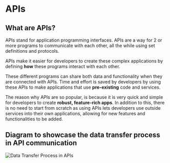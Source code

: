 # APIs

## What are APIs?

APIs stand for application programming interfaces.
APIs are a way for 2 or more programs to communicate with each other, all the while using 
set definitions and protocols.

APIs make it easier for developers to create these complex applications by defining **how** these programs interact with
each other.

These different programs can share both data and functionality when they are connected with APIs.
Time and effort is saved by developers by using these APIs to make applications that use **pre-existing** code and services.

The reason why APIs are so popular, is because it is very quick and simple for developers to create **robust, feature-rich apps**.
In addition to this, there is no need to start from scratch as using APIs lets developers use outside services into their
own applications, allowing for new features and functionalities to be added.

## Diagram to showcase the data transfer process in API communication

![Data Transfer Process in APIs](https://prnt.sc/YrYURYoslloe)
